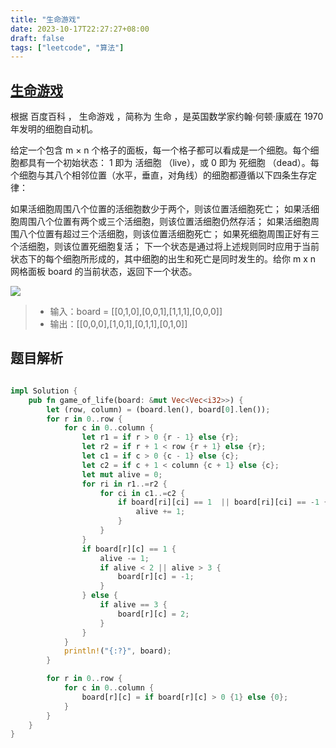 ```yaml
---
title: "生命游戏"
date: 2023-10-17T22:27:27+08:00
draft: false
tags: ["leetcode", "算法"]
---
```


## [生命游戏](https://leetcode.cn/problems/game-of-life/)

根据 百度百科 ， 生命游戏 ，简称为 生命 ，是英国数学家约翰·何顿·康威在 1970 年发明的细胞自动机。

给定一个包含 m × n 个格子的面板，每一个格子都可以看成是一个细胞。每个细胞都具有一个初始状态： 1 即为 活细胞 （live），或 0 即为 死细胞 （dead）。每个细胞与其八个相邻位置（水平，垂直，对角线）的细胞都遵循以下四条生存定律：

如果活细胞周围八个位置的活细胞数少于两个，则该位置活细胞死亡；
如果活细胞周围八个位置有两个或三个活细胞，则该位置活细胞仍然存活；
如果活细胞周围八个位置有超过三个活细胞，则该位置活细胞死亡；
如果死细胞周围正好有三个活细胞，则该位置死细胞复活；
下一个状态是通过将上述规则同时应用于当前状态下的每个细胞所形成的，其中细胞的出生和死亡是同时发生的。给你 m x n 网格面板 board 的当前状态，返回下一个状态。


![](https://assets.leetcode.com/uploads/2020/12/26/grid1.jpg)
>- 输入：board = [[0,1,0],[0,0,1],[1,1,1],[0,0,0]]
>- 输出：[[0,0,0],[1,0,1],[0,1,1],[0,1,0]]

## 题目解析

```rust

impl Solution {
    pub fn game_of_life(board: &mut Vec<Vec<i32>>) {
        let (row, column) = (board.len(), board[0].len());
        for r in 0..row {
            for c in 0..column {
                let r1 = if r > 0 {r - 1} else {r};
                let r2 = if r + 1 < row {r + 1} else {r};
                let c1 = if c > 0 {c - 1} else {c};
                let c2 = if c + 1 < column {c + 1} else {c};
                let mut alive = 0;
                for ri in r1..=r2 {
                    for ci in c1..=c2 {
                        if board[ri][ci] == 1  || board[ri][ci] == -1 {
                            alive += 1;
                        }
                    }
                }
                if board[r][c] == 1 {
                    alive -= 1;
                    if alive < 2 || alive > 3 {
                        board[r][c] = -1;
                    }
                } else {
                    if alive == 3 {
                        board[r][c] = 2;
                    }
                }
            }
            println!("{:?}", board);
        }

        for r in 0..row {
            for c in 0..column {
                board[r][c] = if board[r][c] > 0 {1} else {0};
            }
        }
    }
}
```

